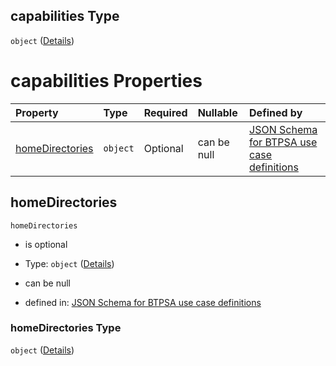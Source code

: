 ## capabilities Type

`object` ([Details](btpsa-usecase-properties-services-items-allof-1-then-allof-43-then-allof-6-then-properties-parameters-properties-data-properties-filecontainer-properties-capabilities.md))

# capabilities Properties

| Property                            | Type     | Required | Nullable    | Defined by                                                                                                                                                                                                                                                                                                                                                                                                                                          |
| :---------------------------------- | :------- | :------- | :---------- | :-------------------------------------------------------------------------------------------------------------------------------------------------------------------------------------------------------------------------------------------------------------------------------------------------------------------------------------------------------------------------------------------------------------------------------------------------- |
| [homeDirectories](#homedirectories) | `object` | Optional | can be null | [JSON Schema for BTPSA use case definitions](btpsa-usecase-properties-services-items-allof-1-then-allof-43-then-allof-6-then-properties-parameters-properties-data-properties-filecontainer-properties-capabilities-properties-homedirectories.md "undefined#/properties/services/items/allOf/1/then/allOf/43/then/allOf/6/then/properties/parameters/properties/data/properties/fileContainer/properties/capabilities/properties/homeDirectories") |

## homeDirectories



`homeDirectories`

*   is optional

*   Type: `object` ([Details](btpsa-usecase-properties-services-items-allof-1-then-allof-43-then-allof-6-then-properties-parameters-properties-data-properties-filecontainer-properties-capabilities-properties-homedirectories.md))

*   can be null

*   defined in: [JSON Schema for BTPSA use case definitions](btpsa-usecase-properties-services-items-allof-1-then-allof-43-then-allof-6-then-properties-parameters-properties-data-properties-filecontainer-properties-capabilities-properties-homedirectories.md "undefined#/properties/services/items/allOf/1/then/allOf/43/then/allOf/6/then/properties/parameters/properties/data/properties/fileContainer/properties/capabilities/properties/homeDirectories")

### homeDirectories Type

`object` ([Details](btpsa-usecase-properties-services-items-allof-1-then-allof-43-then-allof-6-then-properties-parameters-properties-data-properties-filecontainer-properties-capabilities-properties-homedirectories.md))
